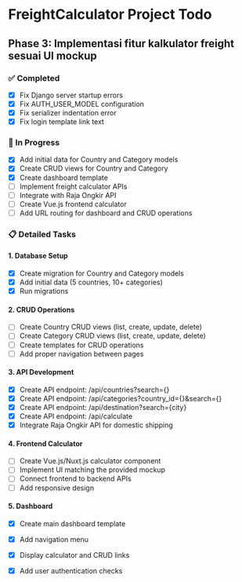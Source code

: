 # FreightCalculator Project Todo

## Phase 3: Implementasi fitur kalkulator freight sesuai UI mockup

### ✅ Completed
- [x] Fix Django server startup errors
- [x] Fix AUTH_USER_MODEL configuration
- [x] Fix serializer indentation error
- [x] Fix login template link text

### 🔄 In Progress
- [x] Add initial data for Country and Category models
- [x] Create CRUD views for Country and Category
- [x] Create dashboard template
- [ ] Implement freight calculator APIs
- [ ] Integrate with Raja Ongkir API
- [ ] Create Vue.js frontend calculator
- [ ] Add URL routing for dashboard and CRUD operations

### 📋 Detailed Tasks

#### 1. Database Setup
- [x] Create migration for Country and Category models
- [x] Add initial data (5 countries, 10+ categories)
- [x] Run migrations

#### 2. CRUD Operations
- [ ] Create Country CRUD views (list, create, update, delete)
- [ ] Create Category CRUD views (list, create, update, delete)
- [ ] Create templates for CRUD operations
- [ ] Add proper navigation between pages

#### 3. API Development
- [x] Create API endpoint: /api/countries?search={}
- [x] Create API endpoint: /api/categories?country_id={}&search={}
- [x] Create API endpoint: /api/destination?search={city}
- [x] Create API endpoint: /api/calculate
- [x] Integrate Raja Ongkir API for domestic shipping

#### 4. Frontend Calculator
- [ ] Create Vue.js/Nuxt.js calculator component
- [ ] Implement UI matching the provided mockup
- [ ] Connect frontend to backend APIs
- [ ] Add responsive design

#### 5. Dashboard
- [x] Create main dashboard template
- [x] Add navigation menu
- [x] Display calculator and CRUD links
- [x] Add user authentication checks

